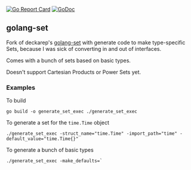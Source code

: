 [![Go Report Card](https://goreportcard.com/badge/github.com/emarcey/golang-set)](https://goreportcard.com/report/github.com/emarcey/golang-set)
[![GoDoc](https://godoc.org/github.com/emarcey/golang-set?status.svg)](http://godoc.org/github.com/emarcey/golang-set)

## golang-set

Fork of deckarep's [golang-set](https://github.com/deckarep/golang-set) with generate code to make type-specific Sets, because I was sick of converting in and out of interfaces.

Comes with a bunch of sets based on basic types.

Doesn't support Cartesian Products or Power Sets yet.

### Examples

To build
```
go build -o generate_set_exec ./generate_set_exec
```

To generate a set for the `time.Time` object
```
./generate_set_exec -struct_name="time.Time" -import_path="time" -default_value="time.Time{}"
```

To generate a bunch of basic types
```
./generate_set_exec -make_defaults=`
```
